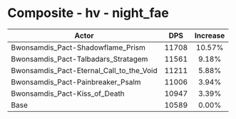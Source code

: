# Composite - hv - night_fae
| Actor | DPS | Increase |
|---|:---:|:---:|
|Bwonsamdis_Pact-Shadowflame_Prism|11708|10.57%|
|Bwonsamdis_Pact-Talbadars_Stratagem|11561|9.18%|
|Bwonsamdis_Pact-Eternal_Call_to_the_Void|11211|5.88%|
|Bwonsamdis_Pact-Painbreaker_Psalm|11006|3.94%|
|Bwonsamdis_Pact-Kiss_of_Death|10947|3.39%|
|Base|10589|0.00%|
